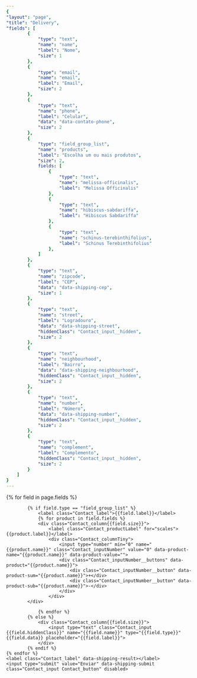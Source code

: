 ```yaml
---
{
"layout": "page",
"title": "Delivery",
"fields": [
		{
			"type": "text",
			"name": "name",
			"label": "Nome",
			"size": 1
		},
		{
			"type": "email",
			"name": "email",
			"label": "Email",
			"size": 2
		},
		{
			"type": "text",
			"name": "phone",
			"label": "Celular",
			"data": "data-contato-phone",
			"size": 2
		},
		{
			"type": "field_group_list",
			"name": "products",
			"label": "Escolha um ou mais produtos",
			"size": 2,
			fields: [
				{
					"type": "text",
					"name": "melissa-officinalis",
					"label": "Melissa Officinalis"
				},
				{
					"type": "text",
					"name": "hibiscus-sabdariffa",
					"label": "Hibiscus Sabdariffa"
				},
				{
					"type": "text",
					"name": "schinus-terebinthifolius",
					"label": "Schinus Terebinthifolius"
				},
			]
		},
		{
			"type": "text",
			"name": "zipcode",
			"label": "CEP",
			"data": "data-shipping-cep",
			"size": 1
		},
		{
			"type": "text",
			"name": "street",
			"label": "Logradouro",
			"data": "data-shipping-street",
			"hiddenClass": "Contact_input__hidden",
			"size": 2
		},
		{
			"type": "text",
			"name": "neighbourhood",
			"label": "Bairro",
			"data": "data-shipping-neighbourhood",
			"hiddenClass": "Contact_input__hidden",
			"size": 2
		},
		{
			"type": "text",
			"name": "number",
			"label": "Número",
			"data": "data-shipping-number",
			"hiddenClass": "Contact_input__hidden",
			"size": 2
		},
		{
			"type": "text",
			"name": "complement",
			"label": "Complemento",
			"hiddenClass": "Contact_input__hidden",
			"size": 2
		}
	]
}
---
```


<form action="email_pedidos.php" data-shipping name="contact_form" method="POST" class="Contact" data-fade-medium>
	{% for field in page.fields %}
			
			{% if field.type == "field_group_list" %}
				<label class="Contact_label">{{field.label}}</label>
				{% for product in field.fields %}
				<div class="Contact_column{{field.size}}">
        			<label class="Contact_productLabel" for="scales">{{product.label}}</label>
        			<div class="Contact_columnTiny">
        				<input type="number" min="0" name="{{product.name}}" class="Contact_inputNumber" value="0" data-product-name="{{product.name}}" data-product-value="">
        				<div class="Contact_inputNumber__buttons" data-product="{{product.name}}">
        					<div class="Contact_inputNumber__button" data-product-sum="{{product.name}}">+</div>
        					<div class="Contact_inputNumber__button" data-product-sub="{{product.name}}">-</div>
        				</div>
        			</div>
			</div>

				{% endfor %}
			{% else %}
				<div class="Contact_column{{field.size}}">
					<input type="text" class="Contact_input {{field.hiddenClass}}" name="{{field.name}}" type="{{field.type}}" {{field.data}} placeholder="{{field.label}}">
				</div>
			{% endif %}
	{% endfor %}
	<label class="Contact_label" data-shipping-result></label>
	<input type="submit" value="Enviar" data-shipping-submit class="Contact_input Contact_button" disabled>
</form>